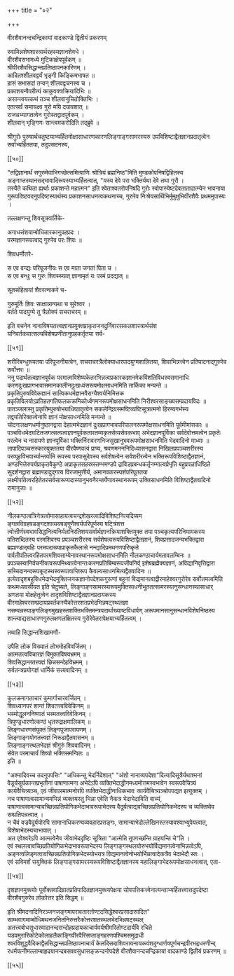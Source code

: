 +++
title = "०२"

+++

वीरशैवानन्दचन्द्रिकायां वादकाण्डे द्वितीयं प्रकरणम्  
  
स्वामिन्नशेषशास्त्रार्थरहस्यज्ञानशेवधे ।  
वीरशैवसभामध्ये मुटिकाक्षेपपूर्वकम् ॥  
श्रीवीरशैवसिद्धान्तप्रतिष्ठापनकारिणम् ।  
आदितश्शीलवद्वर्यं भृङ्गी किङ्किमभाषत ॥  
हासं सभासदां तन्वन् शीलवद्वचनस्य च ।  
प्रकाशयन्वैपरीत्यं काकुवक्त्रक्रियादिभिः ॥  
असान्त्वयत्कथं तञ्च शीलवानुचितोक्तिभिः ।  
एतत्सर्वं समाचक्ष्व गुरो मयि दयावशात् ॥  
राजन्नभ्यागतत्वेन गुरोस्तद्वादपूर्वकम् ।  
शीलवान् भृङ्गिणः सान्त्वमकरोदिति तद्ब्रुवे ॥  
  
श्रीगुरोः पुरुषार्थचतुष्टयाभ्यर्हितमोक्षासाधारणकारणलिङ्गाङ्गसामरस्यरु उपविशिष्टाद्वैतज्ञानप्रदातृत्वेन सर्वाभ्यर्हिततया, तदुपसदनस्य,

[[५०]]

"तद्विज्ञानार्थं सगुरुमेवाभिगच्छेत्समित्पाणिः श्रोत्रियं ब्रह्मनिष्ठ"मिति मुण्डकोपनिषद्विहितस्य अङ्गाप्तस्थानसद्भावादिरूपस्याभ्यर्हितत्वात्, "यस्य देवे परा भक्तिर्यथा देवे तथा गुरौ ।  
तस्यैते कथिता ह्यर्थाः प्रकाशन्ते महात्मन" इति श्वेताश्वतरोपनिषदि गुरोः स्वोपास्येष्टदेवतातादात्म्येन भावनाया गुरूपदिष्टवदनुपदिष्टस्यार्थस्य प्रकाशनसाधनत्वकथनाच्च, गुरुरेव निःश्रेयसार्थिभिर्मुमुक्षुभिर्वीरशैवैः प्रथममुपास्यः ।   
  
तल्लक्षणन्तु शिवसूत्रवार्तिके-  
  
अगाधसंशयाम्बोधितारकानुग्रहप्रदः ।  
परमज्ञानरूपत्वाद् गुरुरेव परः शिवः ॥  
  
शिवधर्मोत्तरे-  
  
स एव वन्द्यः परिपूजनीयः स एव माता जगतां पिता च ।  
स एव बन्धुः स गुरुः शिवस्स्यात् ज्ञानामृतं यः परमं प्रदद्यात् ॥  
  
सूतसंहितायां शैवरत्नाकरे च-  
  
गुरुमूर्तिः शिवः साक्षान्नान्यथा च सुरेश्वर ।  
वर्तते पादयुग्मे तु त्रैलोक्यं सचराचरम् ॥  
  
इति वचनेन नानाविषयतत्त्वज्ञानप्रयुक्तप्राकृतजनदुर्निवारसकलशास्त्रार्थसंश यनिवर्तकवात्सल्यविशेषप्रणीतानुग्रहकर्तृतया सर्व-

[[५१]]

शरीरिबन्धुरूपतया परिपूजनीयत्वेन, सचराचरत्रैलोक्याधारपादयुग्मशालितया, शिवाभिन्नत्त्वेन प्रतिपादनाद्गुरुरेव सर्वोत्तरः ॥  
ननु पदार्थतत्वज्ञानपूर्वक परमात्मविशेष्यकेतरभिन्नत्वप्रकारकज्ञानमेकविंशतिविधस्वसमानाधि करणदुःखप्रागभावासमानकालीनदुःखध्वंसरूपमोक्षसाधनमिति तार्किका मन्यन्ते ॥  
प्रकृतिपुरुषविवेकज्ञानं सात्विकधर्मज्ञानवैराग्यैश्वर्यनिमित्तक प्रकृतिविलयोऽप्रतिहतगतिफलकक्रमिकोर्ध्वगमनरूपमोक्षसाधनमिति निरीश्वरसाङ्ख्यसम्प्रदायविदः ॥  
पातञ्जलास्तु प्रकृतिम्पुरुषोभयाधिष्ठातृत्वेन सकलेन्द्रियसमष्टिव्यष्टिसूत्रात्मनो हिरण्यगर्भस्य तद्व्यतिरिक्तत्वेनापि ज्ञानं मोक्षसाधनमिति मन्यन्ते ॥  
चोदनालक्षणधर्मानुष्ठानद्वारा देहात्मभेदज्ञानं दुःखप्रागभावपरिपालनरूपमोक्षसाधनमिति पूर्वमीमांसकाः ॥  
पञ्चविधभेदघटितजगत्सत्यत्वज्ञानपूर्वकतारतम्यकृतसेव्यसेवकभाव् अभेदज्ञानपूर्विका सर्वदेवोत्तमत्वेन प्रकृतेः परत्वेन च नारायणे ज्ञानपूर्विका भक्तिर्निरावरणनिजसुखानुभवरूपमोक्षसाधनमिति भेदवादिनो माध्वाः ॥  
तापादिपञ्चसंस्कारयुक्ततया वीरवैष्णवत्वं प्राप्य, श्रवणमनननिदिध्यासनद्वारा निखिलप्रपञ्चशरीरस्य परव्यूहविभवार्च्यान्तर्यामि रूपस्य परवासुदेवस्य सर्वशेषत्वेन सर्वशरीरत्वेन भक्तिरूपविशिष्टाद्वैतज्ञानं, अण्डभित्तेरुपर्यप्राकृतवैकुण्ठे अप्राकृतसहस्रस्तम्भमण्डपे द्राविडप्रबन्धकर्तृनम्माल्वर्प्रभृति बहुप्रपन्नाधिष्ठिते सुदर्शनद्वारा ब्रह्माण्डादुद्गत्य विरजामुत्तीर्य, अमानवकरस्पर्शपरिपूततया लक्ष्मीपतित्वरहितेतरसर्वसारूप्यदास्यानुभवनैरन्तर्येणावस्थानरूपम् उक्तिसाधनमिति विशिष्टाद्वैतवादिनो रामानुजाः ॥

[[५२]]

नीलकण्ठत्वत्रिनेत्रत्वोमासाहायत्वचन्द्रशेखरत्वादिविशिष्टनित्यदिव्यम ङ्गलविग्रहषडङ्गदशाव्ययषड्गुणैश्वर्यपरिपूर्णस्य षट्त्रिंशत्त त्वोत्तीर्णस्वभावसिद्धनित्यनिर्मलनिरतिशयसर्वार्थज्ञानक्रियाशक्तियुक्त तया पञ्चकृत्यपरिनियामकस्य पतिशब्दितस्य परमशिवस्य प्रपञ्चशरीरस्य सर्वशेषत्वरूपविशिष्टाद्वैतज्ञानं, शिवप्रसादजन्यभक्तिद्वारा ब्रह्माण्डाद्बहिः परमपदाख्याप्राकृतकैलासे नन्द्यादिप्रमथगणपरिष्कृते पार्वतीपतित्वरहितपरमशिवसाम्येनावस्थानरूपमोक्षसाधनमिति नीलकण्ठाचार्यमतावलम्बिनः ॥  
प्रपञ्चस्यानिर्वचनीयत्वरूपमिथ्यात्वेनान्तःकरणप्रतिबिम्बरूपजीवनिर्व् इशेषब्रह्मैक्यज्ञानं, अविद्यानिवृत्तिद्वारा सच्चिदानन्दरूपकूटस्थस्वरूपावाप्तिरूप कैवल्यसाधनमित्यद्वैतवादिनः ॥  
इत्येतादृशबहुविधभेदाभेदमुक्तिजनकज्ञानोपदेशकगुरूणां बहूनां विद्यमानत्वाद्वीरमाहेश्वरगुरोरेव सर्वोत्तमत्वमिति कथमध्यवसीयत इति चेदुच्यते, लिङ्गाङ्गसामरस्यरूपमुक्तिसाधनीभूततत्सामरस्यानुसन्धानस्यासाधार् अणतया मोक्षहेतुत्वेन तादृशविशिष्टाद्वैतज्ञानप्रदायकस्य वीरमाहेश्वरसम्प्रदायप्रवर्तकस्यैकोत्तरशतप्रभेदभिन्नषट्स्थलज्ञा नसम्पन्नस्याङ्गलिङ्गमुखहस्तशक्तिभक्तिमन्त्रपदार्थाख्याष्टविधार्पण् अरूपमानसानुसन्धानविशेषनिष्ठस्य शान्त्याद्यसाधारणगुरुलक्षणलक्षितस्य गुरोरेवेतरापेक्षयाभ्यर्हितत्वम् ।  
  
तथाहि सिद्धान्तशिखामणौ-  
  
उपैति लोक विख्यातं लोभमोहविवर्जितम् ।  
आत्मतत्त्वविचारज्ञं विमुक्तविषयभ्रमम् ॥  
शिवसिद्धान्ततत्त्वज्ञं छिन्नसन्देहविभ्रमम् ।  
सर्वतन्त्रप्रयोगज्ञं धार्मिकं सत्यवादिनम् ॥

[[५३]]

कुलक्रमागताचारं कुमार्गाचारवर्जितम् ।  
शिवध्यानपरं शान्तं शिवतत्त्वविवेकिनम् ॥  
भस्मोद्धूलननिष्णातं भस्मतत्त्वविवेकिनम् ।  
त्रिपुण्ड्रधारणोत्कण्ठं धृतरुद्राक्षमालिकम् ॥  
लिङ्गधारणसंयुक्तं लिङ्गपूजापरायणम् ।  
लिङ्गाङ्गयोगतत्त्वज्ञं निरूढाद्वैतवासनम् ॥  
लिङ्गाङ्गस्थलभेदज्ञं श्रीगुरुं शिववादिनम् ।  
सेवेत परमाचार्यं शिष्यो भक्तिसमन्वितः ॥  
इति ॥  
  
"अश्मादिवच्च तदनुपपत्तिः" "अधिकन्तु भेदर्निदेशात्" "अंशो नानाव्यपदेशा"दित्यादिसूत्रैर्यथाश्मनां वैडूर्यसूर्यकान्तप्रभृतीनां पाषाणात्मना अभेदेऽपि व्यक्तिभेदाद्धीनमध्यमोत्तमस्वभावेन स्वरूपवैचित्र्यं कार्यवैचित्र्यञ्च, एवं जीवपरमात्मनोरपि व्यक्तिभेदाद्धीनाधिकभावः कार्यवैचित्र्यञ्चोपपद्यत इत्युक्तम् ।  
नच पाषाणत्वसामान्यमभिन्नं व्यक्तयस्तु भिन्ना एवेति नैकत्र भेदाभेदाविति वाच्यं, पाषाणत्वसामान्यावच्छिन्नप्रतियोगिकभेदाभावरूपाभेदस्य वैदूर्यत्वाद्यवच्छिन्नप्रतियोगिकभेदस्य च व्यक्तिष्वेव सम्प्रतिपन्नत्वात् ।   
न चैवं वज्रवैदूर्ययोरपि सामानाधिकरण्यव्यवहारप्रसङ्गः, सामान्याभेदोल्लेखिनस्तस्यावश्याभ्युपेयत्वात्, विशेषाभेदस्यचाभावात् ।   
अत एवेश्वरेऽपि आत्मत्वेनैव जीवाभेददृष्टिः सूत्रिता "आत्मेति तूपगच्छन्ति ग्राहयन्ति चे"ति ।  
एवं स्थलत्वावच्छिप्रतियोगिकभेदाभावरूपाभेदस्य लिङ्गाङ्गस्थलयोरुभयोर्विद्यमानत्वेनाभिन्नत्वेऽपि, अङ्गत्वलिङ्गत्वावच्छिन्नप्रतियोगिकभेदस्योभयत्र विद्यमानत्वेनोभयोर्भिन्नत्वादेकत्रैव भेदाभेदौ स्तः ।  
एवं सविमर्शं सयुक्तिकं लिङ्गाङ्गसामरस्यरूपविशिष्टाद्वैतज्ञानस्य महालिङ्गाभेदरूपमोक्षसाधनत्वात्, एता-

[[५४]]

दृशज्ञानमुक्त्योः पूर्वोक्तवादिव्रातप्रतिपादितज्ञानमुक्त्यपेक्षया सोपपत्तिकत्त्वेनात्यन्ताभ्यर्हितत्त्वात्तदुपदेष्टा वीरशैवगुरुरेव लोकोत्तर इति सिद्धम् ॥  
  
इति श्रीमदनादिनिरञ्जनजङ्गमापरावतारतोण्टदसिद्धेश्वरप्रसादासादित" साम्भवागमाम्बोधिमथनजनितनिरुत्तरैकोत्तरशतस्थलभेदभिन्नषट्स्थल् अतत्त्वबोधसुधास्वादानन्दसन्दोहप्रदायकाचार्यवर्यश्रीमरितोण्टदार्यवि रचिते यडवमुरारिकोटेकोलाहलैकाङ्गिवीरवैरिसप्ताङ्गहरणपश्चिमसमुद्राधी श्वरविशुद्धवैदिकाद्वैतसिद्धान्तप्रतिष्ठापनाचार्यं केलदिसदाशिवरायनायकवंशदुग्धार्णवपूर्णचन्द्रवीरभद्रधरणीन्द् रधर्मपत्नीमल्लाम्बाहृदयानन्दबसववसुधासङ्क्रन्दनोपदेशे वीरशैवानन्दचन्द्रिकायां वादकाण्डे द्वितीयं प्रकरणम् ॥

[[५५]]
